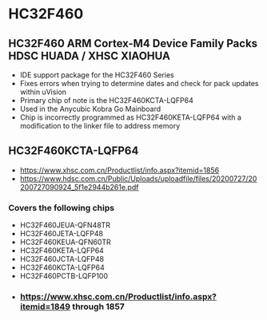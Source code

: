# **HC32F460** 
## **HC32F460 ARM Cortex-M4 Device Family Packs HDSC HUADA /  XHSC XIAOHUA** 
+ IDE support package for the HC32F460 Series
+ Fixes errors when trying to determine dates and check for pack updates within uVision
+ Primary chip of note is the HC32F460KCTA-LQFP64
+ Used in the Anycubic Kobra Go Mainboard
+ Chip is incorrectly programmed as HC32F460KETA-LQFP64 with a modification to the linker file to address memory

## HC32F460KCTA-LQFP64
- https://www.xhsc.com.cn/Productlist/info.aspx?itemid=1856
- https://www.hdsc.com.cn/Public/Uploads/uploadfile/files/20200727/20200727090924_5f1e2944b261e.pdf

### Covers the following chips
+ HC32F460JEUA-QFN48TR
+ HC32F460JETA-LQFP48
+ HC32F460KEUA-QFN60TR
+ HC32F460KETA-LQFP64
+ HC32F460JCTA-LQFP48
+ HC32F460KCTA-LQFP64
+ HC32F460PCTB-LQFP100
+ ### https://www.xhsc.com.cn/Productlist/info.aspx?itemid=1849 **through 1857**
